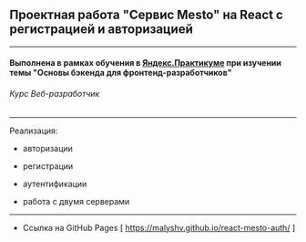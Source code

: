 ## Проектная работа "Сервис Mesto" на React с регистрацией и авторизацией
------

#### Выполнена в рамках обучения в [**Яндекс.Практикуме**](https://praktikum.yandex.ru/ "Яндекс.Практикум") при изучении темы "Основы бэкенда для фронтенд-разработчиков"
###### Курс Веб-разработчик
------

Реализация:

* авторизации
* регистрации
* аутентификации

* работа с двумя серверами
-----

* Ссылка на GitHub Pages [ https://malyshv.github.io/react-mesto-auth/ ]